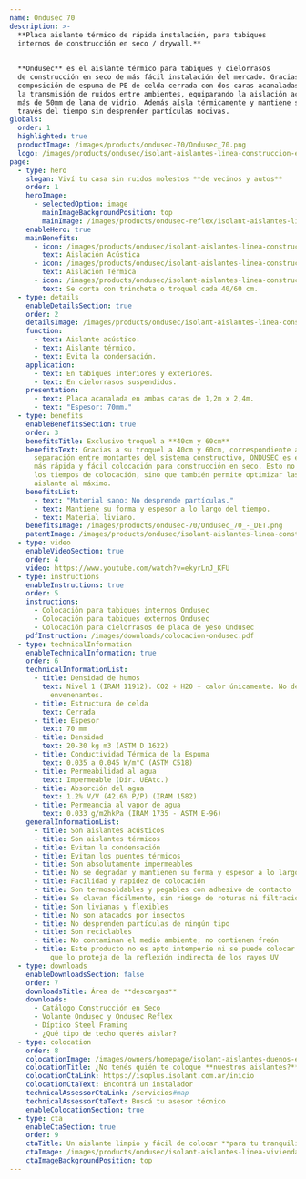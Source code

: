 ```yaml
---
name: Ondusec 70
description: >-
  **Placa aislante térmico de rápida instalación, para tabiques
  internos de construcción en seco / drywall.**
  
  
  **Ondusec** es el aislante térmico para tabiques y cielorrasos
  de construcción en seco de más fácil instalación del mercado. Gracias a su
  composición de espuma de PE de celda cerrada con dos caras acanaladas reduce
  la transmisión de ruidos entre ambientes, equiparando la aislación acústica de
  más de 50mm de lana de vidrio. Además aísla térmicamente y mantiene su forma a
  través del tiempo sin desprender partículas nocivas.
globals:
  order: 1
  highlighted: true
  productImage: /images/products/ondusec-70/Ondusec_70.png
  logo: /images/products/ondusec/isolant-aislantes-linea-construccion-en-seco-ondusec-logo.webp
page:
  - type: hero
    slogan: Viví tu casa sin ruidos molestos **de vecinos y autos**
    order: 1
    heroImage:
      - selectedOption: image
        mainImageBackgroundPosition: top
        mainImage: /images/products/ondusec-reflex/isolant-aislantes-linea-construccion-en-seco-ondusec-reflex-cta-fondo.jpg
    enableHero: true
    mainBenefits:
      - icon: /images/products/ondusec/isolant-aislantes-linea-construccion-en-seco-ondusec-beneficio-1.svg
        text: Aislación Acústica
      - icon: /images/products/ondusec/isolant-aislantes-linea-construccion-en-seco-ondusec-beneficio-2.svg
        text: Aislación Térmica
      - icon: /images/products/ondusec/isolant-aislantes-linea-construccion-en-seco-ondusec-beneficio-3.svg
        text: Se corta con trincheta o troquel cada 40/60 cm.
  - type: details
    enableDetailsSection: true
    order: 2
    detailsImage: /images/products/ondusec/isolant-aislantes-linea-construccion-en-seco-ondusec-imagen-detalle.jpg
    function:
      - text: Aislante acústico.
      - text: Aislante térmico.
      - text: Evita la condensación.
    application:
      - text: En tabiques interiores y exteriores.
      - text: En cielorrasos suspendidos.
    presentation:
      - text: Placa acanalada en ambas caras de 1,2m x 2,4m.
      - text: "Espesor: 70mm."
  - type: benefits
    enableBenefitsSection: true
    order: 3
    benefitsTitle: Exclusivo troquel a **40cm y 60cm**
    benefitsText: Gracias a su troquel a 40cm y 60cm, correspondiente a la
      separación entre montantes del sistema constructivo, ONDUSEC es el aislante de
      más rápida y fácil colocación para construcción en seco. Esto no solo reduce
      los tiempos de colocación, sino que también permite optimizar las medidas del
      aislante al máximo.
    benefitsList:
      - text: "Material sano: No desprende partículas."
      - text: Mantiene su forma y espesor a lo largo del tiempo.
      - text: Material liviano.
    benefitsImage: /images/products/ondusec-70/Ondusec_70_-_DET.png
    patentImage: /images/products/ondusec/isolant-aislantes-linea-construccion-en-seco-ondusec-patente.png
  - type: video
    enableVideoSection: true
    order: 4
    video: https://www.youtube.com/watch?v=ekyrLnJ_KFU
  - type: instructions
    enableInstructions: true
    order: 5
    instructions:
      - Colocación para tabiques internos Ondusec
      - Colocación para tabiques externos Ondusec
      - Colocación para cielorrasos de placa de yeso Ondusec
    pdfInstruction: /images/downloads/colocacion-ondusec.pdf
  - type: technicalInformation
    enableTechnicalInformation: true
    order: 6
    technicalInformationList:
      - title: Densidad de humos
        text: Nivel 1 (IRAM 11912). CO2 + H20 + calor únicamente. No desprende gases
          envenenantes.
      - title: Estructura de celda
        text: Cerrada
      - title: Espesor
        text: 70 mm
      - title: Densidad
        text: 20-30 kg m3 (ASTM D 1622)
      - title: Conductividad Térmica de la Espuma
        text: 0.035 a 0.045 W/m°C (ASTM C518)
      - title: Permeabilidad al agua
        text: Impermeable (Dir. UEAtc.)
      - title: Absorción del agua
        text: 1.2% V/V (42.6% P/P) (IRAM 1582)
      - title: Permeancia al vapor de agua
        text: 0.033 g/m2hkPa (IRAM 1735 - ASTM E-96)
    generalInformationList:
      - title: Son aislantes acústicos
      - title: Son aislantes térmicos
      - title: Evitan la condensación
      - title: Evitan los puentes térmicos
      - title: Son absolutamente impermeables
      - title: No se degradan y mantienen su forma y espesor a lo largo del tiempo
      - title: Facilidad y rapidez de colocación
      - title: Son termosoldables y pegables con adhesivo de contacto
      - title: Se clavan fácilmente, sin riesgo de roturas ni filtraciones
      - title: Son livianas y flexibles
      - title: No son atacados por insectos
      - title: No desprenden partículas de ningún tipo
      - title: Son reciclables
      - title: No contaminan el medio ambiente; no contienen freón
      - title: Este producto no es apto intemperie ni se puede colocar sin un cielorraso
          que lo proteja de la reflexión indirecta de los rayos UV
  - type: downloads
    enableDownloadsSection: false
    order: 7
    downloadsTitle: Área de **descargas**
    downloads:
      - Catálogo Construcción en Seco
      - Volante Ondusec y Ondusec Reflex
      - Díptico Steel Framing
      - ¿Qué tipo de techo querés aislar?
  - type: colocation
    order: 8
    colocationImage: /images/owners/homepage/isolant-aislantes-duenos-e-inquilinos-isoplus-colocation.jpg
    colocationTitle: ¿No tenés quién te coloque **nuestros aislantes?**
    colocationCtaLink: https://isoplus.isolant.com.ar/inicio
    colocationCtaText: Encontrá un instalador
    technicalAssessorCtaLink: /servicios#map
    technicalAssessorCtaText: Buscá tu asesor técnico
    enableColocationSection: true
  - type: cta
    enableCtaSection: true
    order: 9
    ctaTitle: Un aislante limpio y fácil de colocar **para tu tranquilidad**
    ctaImage: /images/products/ondusec/isolant-aislantes-linea-vivienda-ondusec-imagen-cta.jpg
    ctaImageBackgroundPosition: top
---
```

